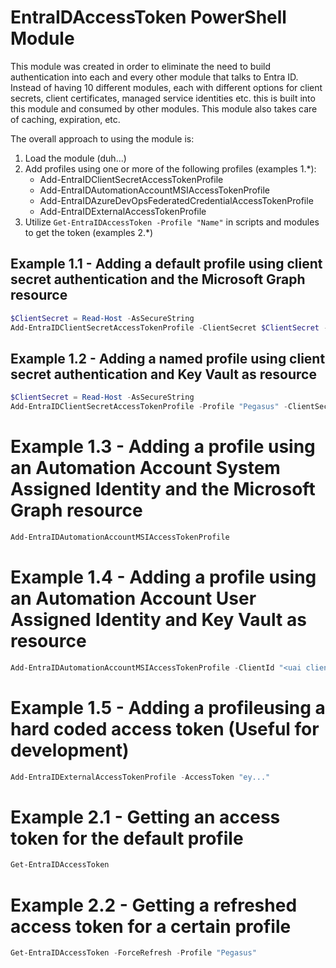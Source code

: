 # EntraIDAccessToken PowerShell Module

This module was created in order to eliminate the need to build authentication into each and every other module that talks to Entra ID. Instead of having 10 different modules, each with different options for client secrets, client certificates, managed service identities etc. this is built into this module and consumed by other modules. This module also takes care of caching, expiration, etc.

The overall approach to using the module is:

1. Load the module (duh...)
2. Add profiles using one or more of the following profiles (examples 1.*):
    - Add-EntraIDClientSecretAccessTokenProfile
    - Add-EntraIDAutomationAccountMSIAccessTokenProfile
    - Add-EntraIDAzureDevOpsFederatedCredentialAccessTokenProfile
    - Add-EntraIDExternalAccessTokenProfile
3. Utilize ```Get-EntraIDAccessToken -Profile "Name"``` in scripts and modules to get the token (examples 2.*)

## Example 1.1 - Adding a default profile using client secret authentication and the Microsoft Graph resource

```PowerShell
$ClientSecret = Read-Host -AsSecureString
Add-EntraIDClientSecretAccessTokenProfile -ClientSecret $ClientSecret -TenantId "237098ae-0798-4cf9-a3a5-208374d2dcfd" -ClientId "179ba868-8e81-4bcb-b8e4-a3268fe8b13d"
```

## Example 1.2 - Adding a named profile using client secret authentication and Key Vault as resource

```PowerShell
$ClientSecret = Read-Host -AsSecureString
Add-EntraIDClientSecretAccessTokenProfile -Profile "Pegasus" -ClientSecret $ClientSecret -TenantId "237098ae-0798-4cf9-a3a5-208374d2dcfd" -ClientId "179ba868-8e81-4bcb-b8e4-a3268fe8b13d" -Resource "https://vault.azure.net/"
```

# Example 1.3 - Adding a profile using an Automation Account System Assigned Identity and the Microsoft Graph resource

```PowerShell
Add-EntraIDAutomationAccountMSIAccessTokenProfile
```

# Example 1.4 - Adding a profile using an Automation Account User Assigned Identity and Key Vault as resource

```PowerShell
Add-EntraIDAutomationAccountMSIAccessTokenProfile -ClientId "<uai clientid>" -Resource "https://vault.azure.net/"
```

# Example 1.5 - Adding a profileusing a hard coded access token (Useful for development)

```PowerShell
Add-EntraIDExternalAccessTokenProfile -AccessToken "ey..."
```

# Example 2.1 - Getting an access token for the default profile

```PowerShell
Get-EntraIDAccessToken
```

# Example 2.2 - Getting a refreshed access token for a certain profile

```PowerShell
Get-EntraIDAccessToken -ForceRefresh -Profile "Pegasus"
```